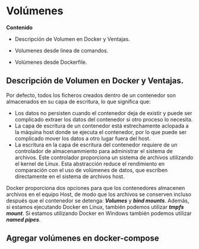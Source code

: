 # Volúmenes

**Contenido**

- Descripción de Volumen en Docker y Ventajas.

- Volumenes desde linea de comandos.

- Volúmenes desde Dockerfile.

## Descripción de Volumen en Docker y Ventajas.
Por defecto, todos los ficheros creados dentro de un contenedor son almacenados en su capa de escritura, lo que significa que:

* Los datos no persisten cuando el contenedor deja de existir y puede ser complicado extraer los datos del contenedor si otro proceso lo necesita.
* La capa de escritura de un contenedor está estrechamente aclopada a la máquina host donde se ejecuta el contenedor, por lo que puede ser complicado mover los datos a otro lugar fuera del host.
* La escritura en la capa de escritura del contenedor requiere de un controlador de almacenammiento para administrar el sistema de archivos. Este controlador proporciona un sistema de archivos utilizando el kernel de Linux. Esta abstracción reduce el rendimiento en comparación con el uso de volúmenes de datos, que escriben directamente en el sistema de archivos host.

Docker proporciona dos opciones para que los contenedores almacenen archivos en el equipo Host, de modo que los archivos se conserven incluso después que el contenedor se detenga: **_Volumes_** y **_bind mounts_**. Además, si estamos ejecutando Docker en Linux, también podemos utilizar **_tmpfs mount_**. Si estamos utilizando Docker en Windows también podemos utilizar **_named pipes_**.

## Agregar volúmenes en docker-compose
